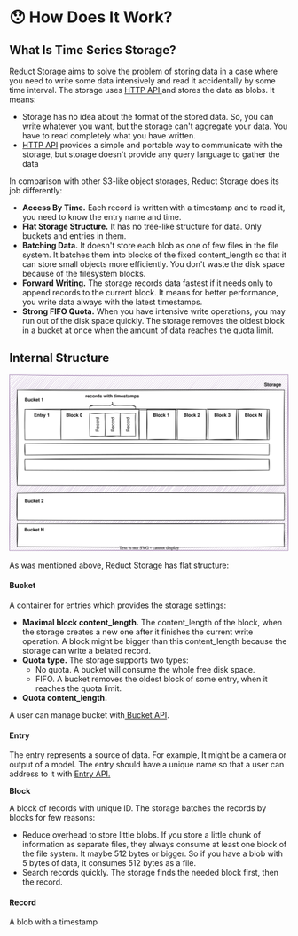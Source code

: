 # 😯 How Does It Work?

## What Is Time Series Storage?

Reduct Storage aims to solve the problem of storing data in a case where you need to write some data intensively and read it accidentally by some time interval. The storage uses [HTTP API ](http-api/) and stores the data as blobs. It means:

* Storage has no idea about the format of the stored data. So, you can write whatever you want, but the storage can't aggregate your data. You have to read completely what you have written.
* [HTTP API](http-api/) provides a simple and portable way to communicate with the storage, but storage doesn't provide any query language to gather the data

In comparison with other S3-like object storages, Reduct Storage does its job differently:

* **Access By Time.** Each record is written with a timestamp and to read it, you need to know the entry name and time.
* **Flat Storage Structure.** It has no tree-like structure for data. Only buckets and entries in them.
* **Batching Data.** It doesn't store each blob as one of few files in the file system. It batches them into blocks of the fixed content_length so that it can store small objects more efficiently. You don't waste the disk space because of the filesystem blocks.&#x20;
* **Forward Writing.** The storage records data fastest if it needs only to append records to the current block. It means for better performance, you write data always with the latest timestamps.&#x20;
* **Strong FIFO Quota.** When you have intensive write operations, you may run out of the disk space quickly. The storage removes the oldest block in a bucket at once when the amount of data reaches the quota limit.

## Internal Structure

![](<.gitbook/assets/Untitled Diagram.svg>)

As was mentioned above, Reduct Storage has flat structure:

#### **Bucket**

A container for entries which provides the storage settings:

* **Maximal block content_length.** The content_length of the block, when the storage creates a new one after it finishes the current write operation. A block might be bigger than this content_length because the storage can write a belated record. &#x20;
* **Quota type.** The storage supports two types:
  * No quota. A bucket will consume the whole free disk space.
  * FIFO. A bucket removes the oldest block of some entry, when it reaches the quota limit.
* **Quota content_length.**

A user can manage bucket with[ Bucket API](http-api/bucket-api.md).

#### Entry

The entry represents a source of data. For example,  It might be a camera or output of a model. The entry should have a unique name so that a user can address to it with [Entry API.](http-api/bucket-api.md)

**Block**

A block of records with unique ID. The storage batches the records by blocks for few reasons:

* Reduce overhead to store little blobs. If you store a little chunk of information as separate files, they always consume at least one block of the file system. It maybe 512 bytes or bigger. So if you have a blob with 5 bytes of data, it consumes 512 bytes as a file.
* Search records quickly. The storage finds the needed block first, then the record.&#x20;

#### Record

A blob with a timestamp



